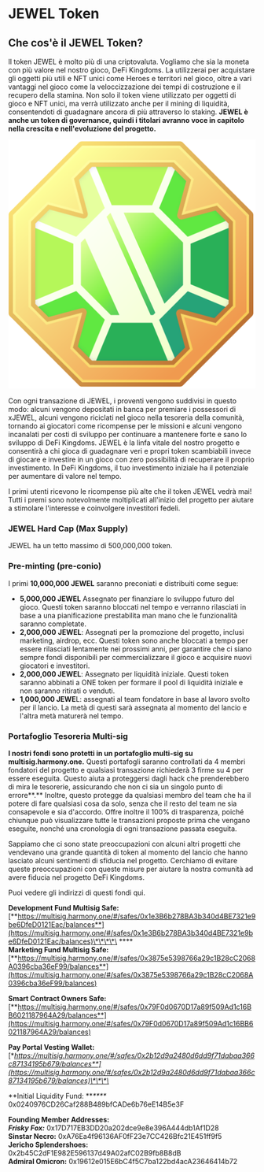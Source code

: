 # JEWEL Token

## Che cos'è il JEWEL Token?

Il token JEWEL è molto più di una criptovaluta. Vogliamo che sia la moneta con più valore nel nostro gioco, DeFi Kingdoms. La utilizzerai per acquistare gli oggetti più utili e NFT unici come Heroes e territori nel gioco, oltre a vari vantaggi nel gioco come la veloccizzazione dei tempi di costruzione e il recupero della stamina. Non solo il token viene utilizzato per oggetti di gioco e NFT unici, ma verrà utilizzato anche per il mining di liquidità, consentendoti di guadagnare ancora di più attraverso lo staking. **JEWEL è anche un token di governance, quindi i titolari avranno voce in capitolo nella crescita e nell'evoluzione del progetto.**

![The JEWEL logo.](../.gitbook/assets/jewel-icon.png)

Con ogni transazione di JEWEL, i proventi vengono suddivisi in questo modo: alcuni vengono depositati in banca per premiare i possessori di xJEWEL, alcuni vengono riciclati nel gioco nella tesoreria della comunità, tornando ai giocatori come ricompense per le missioni e alcuni vengono incanalati per costi di sviluppo per continuare a mantenere forte e sano lo sviluppo di DeFi Kingdoms. JEWEL è la linfa vitale del nostro progetto e consentirà a chi gioca di guadagnare veri e propri token scambiabili invece di giocare e investire in un gioco con zero possibilità di recuperare il proprio investimento. In DeFi Kingdoms, il tuo investimento iniziale ha il potenziale per aumentare di valore nel tempo.

I primi utenti ricevono le ricompense più alte che il token JEWEL vedrà mai! Tutti i premi sono notevolmente moltiplicati all'inizio del progetto per aiutare a stimolare l'interesse e coinvolgere investitori fedeli.

### JEWEL Hard Cap (Max Supply)

JEWEL ha un tetto massimo di 500,000,000 token.

### Pre-minting (pre-conio)



I primi **10,000,000 JEWEL** saranno preconiati e distribuiti come segue:

* &#x20;**5,000,000 JEWEL** Assegnato per finanziare lo sviluppo futuro del gioco. Questi token saranno bloccati nel tempo e verranno rilasciati in base a una pianificazione prestabilita man mano che le funzionalità saranno completate.
* **2,000,000** **JEWEL**: Assegnati per la promozione del progetto, inclusi marketing, airdrop, ecc. Questi token sono anche bloccati a tempo per essere rilasciati lentamente nei prossimi anni, per garantire che ci siano sempre fondi disponibili per commercializzare il gioco e acquisire nuovi giocatori e investitori.
* **2,000,000 JEWEL**: Assegnato per liquidità iniziale. Questi token saranno abbinati a ONE token per formare il pool di liquidità iniziale e non saranno ritirati o venduti.
* **1,000,000 JEWE**L: assegnati al team fondatore in base al lavoro svolto per il lancio. La metà di questi sarà assegnata al momento del lancio e l'altra metà maturerà nel tempo.

### Portafoglio Tesoreria Multi-sig

**I nostri fondi sono protetti in un portafoglio multi-sig su multisig.harmony.one.** Questi portafogli saranno controllati da 4 membri fondatori del progetto e qualsiasi transazione richiederà 3 firme su 4 per essere eseguita. Questo aiuta a proteggersi dagli hack che prenderebbero di mira le tesorerie, assicurando che non ci sia un singolo punto di errore**.** Inoltre, questo protegge da qualsiasi membro del team che ha il potere di fare qualsiasi cosa da solo, senza che il resto del team ne sia consapevole e sia d'accordo. Offre inoltre il 100% di trasparenza, poiché chiunque può visualizzare tutte le transazioni proposte prima che vengano eseguite, nonché una cronologia di ogni transazione passata eseguita.

Sappiamo che ci sono state preoccupazioni con alcuni altri progetti che vendevano una grande quantità di token al momento del lancio che hanno lasciato alcuni sentimenti di sfiducia nel progetto. Cerchiamo di evitare queste preoccupazioni con queste misure per aiutare la nostra comunità ad avere fiducia nel progetto DeFi Kingdoms.

&#x20;Puoi vedere gli indirizzi di questi fondi qui.

**Development Fund Multisig Safe:** [**https://multisig.harmony.one/#/safes/0x1e3B6b278BA3b340d4BE7321e9be6DfeD0121Eac/balances**](https://multisig.harmony.one/#/safes/0x1e3B6b278BA3b340d4BE7321e9be6DfeD0121Eac/balances)\*\*\*\*\
\*\*\*\*\
**Marketing Fund Multisig Safe:**\
[**https://multisig.harmony.one/#/safes/0x3875e5398766a29c1B28cC2068A0396cba36eF99/balances**](https://multisig.harmony.one/#/safes/0x3875e5398766a29c1B28cC2068A0396cba36eF99/balances)

**Smart Contract Owners Safe:**\
[**https://multisig.harmony.one/#/safes/0x79F0d0670D17a89f509Ad1c16BB6021187964A29/balances**](https://multisig.harmony.one/#/safes/0x79F0d0670D17a89f509Ad1c16BB6021187964A29/balances)

**Pay Portal Vesting Wallet:** [**https://multisig.harmony.one/#/safes/0x2b12d9a2480d6dd9f71dabaa366c87134195b679/balances**](https://multisig.harmony.one/#/safes/0x2b12d9a2480d6dd9f71dabaa366c87134195b679/balances)\*\*\*\*

\*\*Initial Liquidity Fund: \*\*_\*\*\*\*_ 0x0240976CD26Caf288B489bfCADe6b76eE14B5e3F

**Founding Member Addresses:**\
_**Frisky Fox:**_ 0x17D717EB3DD20a202dce9e8e396A444db1Af1D28\
**Sinstar Necro:** 0xA76Ea4f96136AF0fF23e7CC426Bfc21E451ff9f5\
**Jericho Splendershoes:** 0x2b45C2dF1E982E596137d49A02afC02B9fb8B8dB\
**Admiral Omicron:** 0x19612e015E6bC4f5C7ba122bd4acA23646414b72

####
